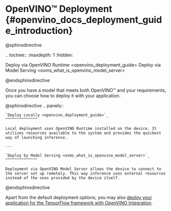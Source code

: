 # OpenVINO™ Deployment {#openvino_docs_deployment_guide_introduction}

@sphinxdirective

.. toctree::
   :maxdepth: 1
   :hidden:

   Deploy via OpenVINO Runtime <openvino_deployment_guide>
   Deploy via Model Serving <ovms_what_is_openvino_model_server>

@endsphinxdirective


Once you have a model that meets both OpenVINO™ and your requirements, you can choose how to deploy it with your application.

@sphinxdirective
.. panels::

    `Deploy Locally <openvino_deployment_guide>`_ 
    ^^^^^^^^^^^^^^

    Local deployment uses OpenVINO Runtime installed on the device. It utilizes resources available to the system and provides the quickest way of launching inference.

    ---

    `Deploy by Model Serving <ovms_what_is_openvino_model_server>`_
    ^^^^^^^^^^^^^^

    Deployment via OpenVINO Model Server allows the device to connect to the server set up remotely. This way inference uses external resources instead of the ones provided by the device itself. 

@endsphinxdirective



Apart from the default deployment options, you may also [deploy your application for the TensorFlow framework with OpenVINO Integration](./openvino_ecosystem_ovtf.md).